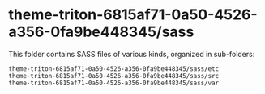 # theme-triton-6815af71-0a50-4526-a356-0fa9be448345/sass

This folder contains SASS files of various kinds, organized in sub-folders:

    theme-triton-6815af71-0a50-4526-a356-0fa9be448345/sass/etc
    theme-triton-6815af71-0a50-4526-a356-0fa9be448345/sass/src
    theme-triton-6815af71-0a50-4526-a356-0fa9be448345/sass/var
